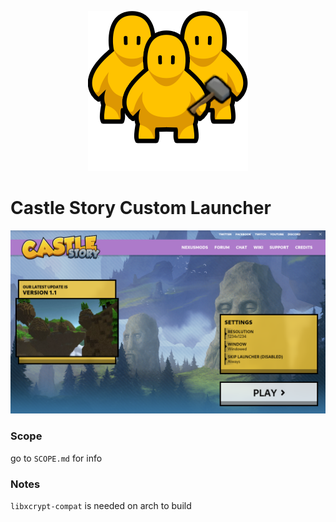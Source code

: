<p align="center">
  <img src="docs/modding_community.png?raw=true" />
</p>

# Castle Story Custom Launcher

![Screenshot of 0.0.1](docs/ss.png?raw=true "Screenshot")

### Scope

go to `SCOPE.md` for info

### Notes

`libxcrypt-compat` is needed on arch to build
